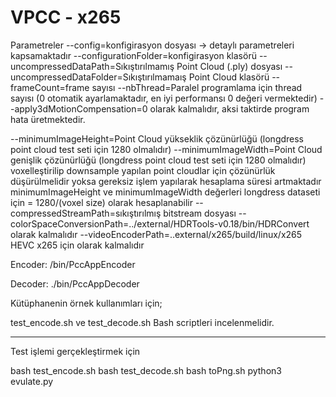 # VPCC - x265

Parametreler
--config=konfigirasyon dosyası -> detaylı parametreleri kapsamaktadır
--configurationFolder=konfigirasyon klasörü
--uncompressedDataPath=Sıkıştırılmamış Point Cloud (.ply) dosyası
--uncompressedDataFolder=Sıkıştırılmamaış Point Cloud klasörü
--frameCount=frame sayısı
--nbThread=Paralel programlama için thread sayısı (0 otomatik ayarlamaktadır, en iyi performansı 0 değeri vermektedir)
--apply3dMotionCompensation=0 olarak kalmalıdır, aksi taktirde program hata üretmektedir.

--minimumImageHeight=Point Cloud yükseklik çözünürlüğü (longdress point cloud test seti için 1280 olmalıdır) 
--minimumImageWidth=Point Cloud genişlik çözünürlüğü (longdress point cloud test seti için 1280 olmalıdır)
voxelleştirilip downsample yapılan point cloudlar için çözünürlük düşürülmelidir yoksa gereksiz işlem yapılarak hesaplama süresi artmaktadır
minimumImageHeight ve minimumImageWidth değerleri longdress dataseti için = 1280/(voxel size) olarak hesaplanabilir
--compressedStreamPath=sıkıştırılmış bitstream dosyası
--colorSpaceConversionPath=../external/HDRTools-v0.18/bin/HDRConvert olarak kalmalıdır
--videoEncoderPath=..external/x265/build/linux/x265 HEVC x265 için olarak kalmalıdır


Encoder: 
/bin/PccAppEncoder 

Decoder:
./bin/PccAppDecoder 


Kütüphanenin örnek kullanımları için;

test_encode.sh ve test_decode.sh Bash scriptleri incelenmelidir.

---

Test işlemi gerçekleştirmek için

bash test_encode.sh 
bash test_decode.sh 
bash toPng.sh
python3 evulate.py





